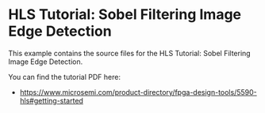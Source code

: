 # HLS Tutorial: Sobel Filtering Image Edge Detection

This example contains the source files for the HLS Tutorial: Sobel Filtering Image Edge Detection. 

You can find the tutorial PDF here:
 - https://www.microsemi.com/product-directory/fpga-design-tools/5590-hls#getting-started
